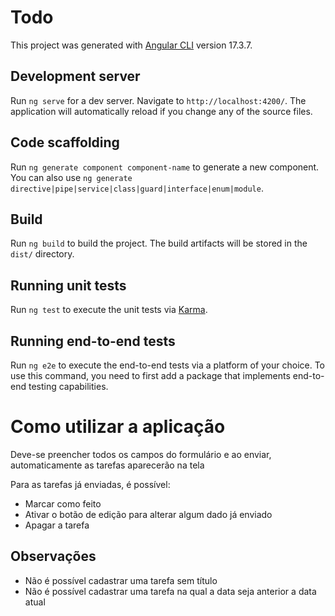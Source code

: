 # Todo

This project was generated with [Angular CLI](https://github.com/angular/angular-cli) version 17.3.7.

## Development server

Run `ng serve` for a dev server. Navigate to `http://localhost:4200/`. The application will automatically reload if you change any of the source files.

## Code scaffolding

Run `ng generate component component-name` to generate a new component. You can also use `ng generate directive|pipe|service|class|guard|interface|enum|module`.

## Build

Run `ng build` to build the project. The build artifacts will be stored in the `dist/` directory.

## Running unit tests

Run `ng test` to execute the unit tests via [Karma](https://karma-runner.github.io).

## Running end-to-end tests

Run `ng e2e` to execute the end-to-end tests via a platform of your choice. To use this command, you need to first add a package that implements end-to-end testing capabilities.

# Como utilizar a aplicação

Deve-se preencher todos os campos do formulário e ao enviar, automaticamente as tarefas aparecerão na tela

Para as tarefas já enviadas, é possível:
- Marcar como feito
- Ativar o botão de edição para alterar algum dado já enviado
- Apagar a tarefa

## Observações

- Não é possível cadastrar uma tarefa sem título
- Não é possível cadastrar uma tarefa na qual a data seja anterior a data atual